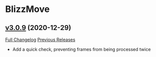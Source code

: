 # BlizzMove

## [v3.0.9](https://github.com/Kiatra/BlizzMove/tree/v3.0.9) (2020-12-29)
[Full Changelog](https://github.com/Kiatra/BlizzMove/commits/v3.0.9) [Previous Releases](https://github.com/Kiatra/BlizzMove/releases)

- Add a quick check, preventing frames from being processed twice  
